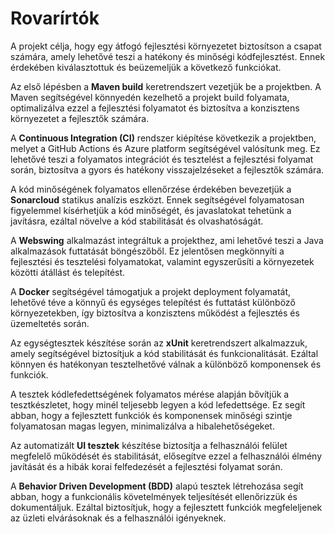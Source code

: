 # Rovarírtók

A projekt célja, hogy egy átfogó fejlesztési környezetet biztosítson a csapat számára, amely lehetővé teszi a hatékony és minőségi kódfejlesztést. Ennek érdekében kiválasztottuk és beüzemeljük a következő funkciókat.

Az első lépésben a **Maven build** keretrendszert vezetjük be a projektben. A Maven segítségével könnyedén kezelhető a projekt build folyamata, optimalizálva ezzel a fejlesztési folyamatot és biztosítva a konzisztens környezetet a fejlesztők számára.

A **Continuous Integration (CI)** rendszer kiépítése következik a projektben, melyet a GitHub Actions és Azure platform segítségével valósítunk meg. Ez lehetővé teszi a folyamatos integrációt és tesztelést a fejlesztési folyamat során, biztosítva a gyors és hatékony visszajelzéseket a fejlesztők számára.

A kód minőségének folyamatos ellenőrzése érdekében bevezetjük a **Sonarcloud** statikus analízis eszközt. Ennek segítségével folyamatosan figyelemmel kísérhetjük a kód minőségét, és javaslatokat tehetünk a javításra, ezáltal növelve a kód stabilitását és olvashatóságát.

A **Webswing** alkalmazást integráltuk a projekthez, ami lehetővé teszi a Java alkalmazások futtatását böngészőből. Ez jelentősen megkönnyíti a fejlesztési és tesztelési folyamatokat, valamint egyszerűsíti a környezetek közötti átállást és telepítést.

A **Docker** segítségével támogatjuk a projekt deployment folyamatát, lehetővé téve a könnyű és egységes telepítést és futtatást különböző környezetekben, így biztosítva a konzisztens működést a fejlesztés és üzemeltetés során.

Az egységtesztek készítése során az **xUnit** keretrendszert alkalmazzuk, amely segítségével biztosítjuk a kód stabilitását és funkcionalitását. Ezáltal könnyen és hatékonyan tesztelhetővé válnak a különböző komponensek és funkciók.

A tesztek kódlefedettségének folyamatos mérése alapján bővítjük a tesztkészletet, hogy minél teljesebb legyen a kód lefedettsége. Ez segít abban, hogy a fejlesztett funkciók és komponensek minőségi szintje folyamatosan magas legyen, minimalizálva a hibalehetőségeket.

Az automatizált **UI tesztek** készítése biztosítja a felhasználói felület megfelelő működését és stabilitását, elősegítve ezzel a felhasználói élmény javítását és a hibák korai felfedezését a fejlesztési folyamat során.

A **Behavior Driven Development (BDD)** alapú tesztek létrehozása segít abban, hogy a funkcionális követelmények teljesítését ellenőrizzük és dokumentáljuk. Ezáltal biztosítjuk, hogy a fejlesztett funkciók megfeleljenek az üzleti elvárásoknak és a felhasználói igényeknek.